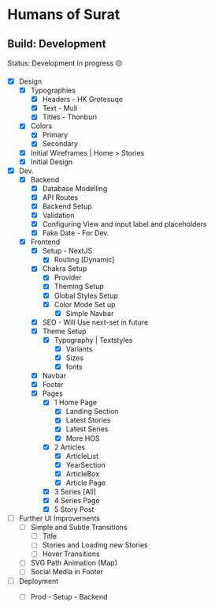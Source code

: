 # Humans of Surat
## Build: Development
Status: Development in progress 🟡

- [x] Design
	- [x] Typographies
		- [x] Headers - HK Grotesuqe
		- [x] Text - Muli 
		- [x] Titles - Thonburi
	- [x] Colors
		- [x] Primary 
		- [x] Secondary
	- [x] Initial Wireframes | Home > Stories
	- [x] Initial Design

- [x] Dev.
	- [x] Backend
		- [x] Database Modelling
		- [x] API Routes 
		- [x] Backend Setup 
		- [x] Validation 
		- [x] Configuring View and input label and placeholders
		- [x] Fake Date - For Dev.
	- [x] Frontend
		- [x] Setup - NextJS
			- [x] Routing [Dynamic]
		- [x] Chakra Setup 
			- [x] Provider
			- [x] Theming Setup
			- [x] Global Styles Setup 
			- [x] Color Mode Set up
				- [x] Simple Navbar
		- [x] SEO - Will Use next-set in future
		- [x] Theme Setup
			- [x] Typography | Textstyles
				- [x] Variants
				- [x] Sizes
				- [x] fonts
		- [x] Navbar
		- [x] Footer
    	- [x] Pages
  			- [x] 1 Home Page
  				- [x] Landing Section
  				- [x] Latest Stories
  				- [x] Latest Series
  				- [x] More HOS
  			- [x] 2 Articles
  				- [x] ArticleList
    			- [x] YearSection
    			- [x] ArticleBox
  				- [x] Article Page
  			- [x] 3 Series [All]
  			- [x] 4 Series Page
  			- [x] 5 Story Post

- [ ] Further UI Improvements
	- [ ] Simple and Subtle Transitions
		- [ ] Title
		- [ ] Stories and Loading new Stories
		- [ ] Hover Transitions
	- [ ] SVG Path Animation (Map)
	- [ ] Social Media in Footer

- [ ] Deployment
	- [ ] Prod - Setup - Backend 


